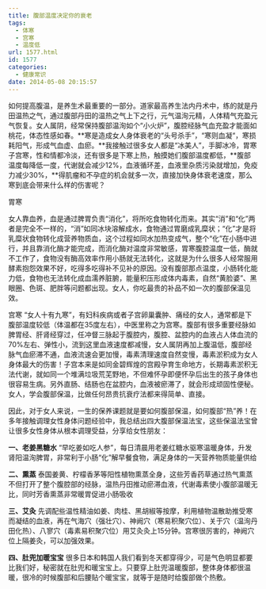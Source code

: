 ```yaml
---
title: 腹部温度决定你的衰老
tags:
  - 体寒
  - 宫寒
  - 温度低
url: 1577.html
id: 1577
categories:
  - 健康常识
date: 2014-05-08 20:15:57
---
```


如何提高腹温，是养生术最重要的一部分。道家最高养生法内丹术中，练的就是丹田温热之气，通过腹部丹田的温热之气上下之行，元气温洵元精，人体精气充盈元气恢复。女人属阴，经常保持腹部温洵如个“小火炉”，腹腔经脉气血充盈才能面如桃花，体态性感如春。**寒是造成女人身体衰老的“头号杀手”，“寒则血凝“，寒损耗阳气，形成气血虚、血瘀。**我接触过很多女人都是“冰美人”，手脚冰冷，胃寒子宫寒，性和情都冷淡，还有很多是下寒上热，触摸她们腹部温度都低，**腹部温度每降低一度，代谢就会减少12%，血液循环差，血液里杂质污染就增加，免疫力减少30%，**得肌瘤和不孕症的机会就多一次，直接加快身体衰老速度，那么寒到底会带来什么样的伤害呢？  
  
胃寒  
  
女人靠血养，血是通过脾胃负责“消化”，将所吃食物转化而来。其实“消”和“化”两者是完全不一样的，“消”如同冰块溶解成水，食物通过胃磨成乳糜状；“化”才是将乳糜状食物转化成营养物质血，这个过程如同水加热变成气，整个“化”在小肠中进行，并且靠消化酶才能完成，而消化酶对温度非常敏感，胃寒腹腔温度一低，酶就不工作了，食物没有酶高效率作用小肠就无法转化，这就是为什么很多人经常服用酵素抱怨效果不好，吃得多吃得补不见补的原因。没有腹部那点温度，小肠转化能力低，食物也无法转化成血濡养脏腑，能量积压形成体内毒素，自然“黄脸婆”、黑眼圈、色斑、肥胖等问题都出现。女人，你吃最贵的补品不如一次的腹部保温见效。  
  
  
  
宫寒 “女人十有九寒”，有妇科疾病或者子宫卵巢囊肿、痛经的女人，通常都是下腹部温度较低（体温都在35度左右），中医里称之为宫寒。腹部有很多重要经脉如脾胃经、肝肾经穿过，任冲督三脉起于腹腔内，腹腔、盆腔内的血液占人体血流的70%左右、弹性小，流到这里血液速度都减慢，女人属阴再加上腹温低，腹部经脉气血瘀滞不通，血液流速会更加慢，毒素清理速度自然变慢，毒素淤积成为女人身体最大的伤害！子宫本来是如同金碧辉煌的宫殿孕育生命地方，长期毒素淤积无法代谢，就如同一个堆满垃圾荒芜野地，不但难怀孕即便怀孕后出生的孩子身体也很容易生病。另外直肠、结肠也在盆腔内，血液被瘀滞了，就会形成顽固性便秘。女人，学会腹部保温，比做任何昂贵抗衰疗法都来得简单、直接。  
  
因此，对于女人来说，一生的保养课题就是要如何腹部保温，如何腹部“热”养！在多年接触调理女性身体问题经验中，我总结出四大腹部保温法宝，这些保温法宝曾让很多女性身体从根本调理受益，分享给女性朋友：  
  
**一、老姜黑糖水** “早吃姜如吃人参”，每日清晨用老姜红糖水驱寒温暖身体，升发肾阳温洵脾胃，非常利于小肠“化”解早餐食物，满足身体的一天营养物质能量供给  
  
**二、熏蒸** 泰国姜黄、柠檬香茅等阳性植物熏蒸全身，这些芳香药草通过热气熏蒸不但打开了整个腹腔部的经脉，温热丹田推动瘀滞血液，代谢毒素使小腹部温暖无比，同时芳香熏蒸非常暖胃促进小肠吸收  
  
**三、艾灸** 先调配些温性精油如姜、肉桂、黑胡椒等按摩，利用植物温散助推受寒而凝结的血液，再在气海穴（强壮穴）、神阙穴（寒易积聚穴位）、关于穴（温洵丹田化热）、八寥穴（毒素易积聚穴位）用艾灸灸上15分钟。宫寒很厉害的，神阙穴位上隔姜灸，可以加强效果。  
  
**四、肚兜加暖宝宝** 很多日本和韩国人我们看到冬天都穿得少，可是气色明显都要比我们好，秘密就在肚兜和暖宝宝上。只要穿上肚兜温暖腹部，整体身体都很温暖，很冷的时候腹部和后腰贴个暖宝宝，就等于是随时给腹部做个热敷。
